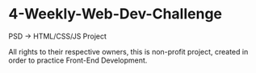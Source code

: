 # 4-Weekly-Web-Dev-Challenge
PSD -> HTML/CSS/JS Project

All rights to their respective owners, this is non-profit project, created in order to practice Front-End Development. 
